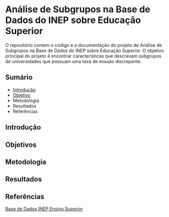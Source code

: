 # Análise de Subgrupos na Base de Dados do INEP sobre Educação Superior

O repositório contem o código e a documentação do projeto de Análise de Subgrupos na Base de Dados do INEP sobre Educação Superior. O objetivo principal do projeto é encontrar características que descrevam subgrupos de universidades que possuam uma taxa de evasão discrepante.

## Sumário
- [Introdução](##introducao)
- [Objetivo](##objetivo)
- Metodologia
- Resultados
- Referências 


## Introdução


## Objetivos


## Metodologia


## Resultados


## Referências
[Base de Dados INEP Ensino Superior](https://basedosdados.org/dataset/a3b57cca-ff80-4bf2-8bac-c145109e06a7?table=03f7e043-9ea1-47f9-9e77-f55dfe449381)
